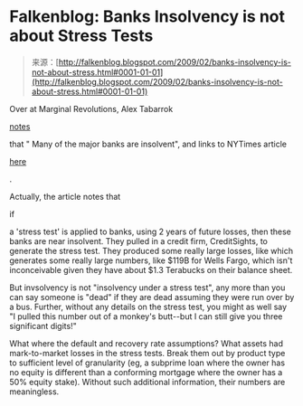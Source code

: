<!--yml
category: 未分类
date: 2024-05-12 22:21:46
-->

# Falkenblog: Banks Insolvency is not about Stress Tests

> 来源：[http://falkenblog.blogspot.com/2009/02/banks-insolvency-is-not-about-stress.html#0001-01-01](http://falkenblog.blogspot.com/2009/02/banks-insolvency-is-not-about-stress.html#0001-01-01)

Over at Marginal Revolutions, Alex Tabarrok

[notes](http://www.marginalrevolution.com/)

that " Many of the major banks are insolvent", and links to NYTimes article

[here](http://dealbook.blogs.nytimes.com/2009/02/13/under-one-stress-test-big-banks-look-anemic/)

.

Actually, the article notes that

if

a 'stress test' is applied to banks, using 2 years of future losses, then these banks are near insolvent. They pulled in a credit firm, CreditSights, to generate the stress test. They produced some really large losses, like which generates some really large numbers, like $119B for Wells Fargo, which isn't inconceivable given they have about $1.3 Terabucks on their balance sheet.

But invsolvency is not "insolvency under a stress test", any more than you can say someone is "dead" if they are dead assuming they were run over by a bus. Further, without any details on the stress test, you might as well say "I pulled this number out of a monkey's butt--but I can still give you three significant digits!"

What where the default and recovery rate assumptions? What assets had mark-to-market losses in the stress tests. Break them out by product type to sufficient level of granularity (eg, a subprime loan where the owner has no equity is different than a conforming mortgage where the owner has a 50% equity stake). Without such additional information, their numbers are meaningless.